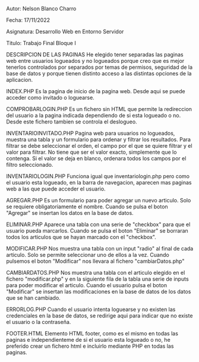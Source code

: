 Autor: Nelson Blanco Charro

Fecha: 17/11/2022

Asignatura: Desarrollo Web en Entorno Servidor

Titulo: Trabajo Final Bloque I

DESCRIPCION DE LAS PAGINAS
He elegido tener separadas las paginas web entre usuarios logueados y no logueados porque creo que es mejor tenerlos controlados por separados por temas de permisos, seguridad de la base de datos y porque tienen distinto acceso a las distintas opciones de la aplicacion.

INDEX.PHP
Es la pagina de inicio de la pagina web. Desde aqui se puede acceder como invitado o loguearse.

COMPROBARLOGIN.PHP
Es un fichero sin HTML que permite la redireccion del usuario a la pagina indicada dependiendo de si esta
logueado o no.
Desde este fichero tambien se controla el deslogueo.

INVENTARIOINVITADO.PHP
Pagina web para usuarios no logueados, muestra una tabla y un formulario para ordenar y filtrar los resultados.
Para filtrar se debe seleccionar el orden, el campo por el que se quiere filtrar y el valor para filtrar.
No tiene que ser el valor exacto, simplemente que lo contenga.
Si el valor se deja en blanco, ordenara todos los campos por el filtro seleccionado.

INVENTARIOLOGIN.PHP
Funciona igual que inventariologin.php pero como el usuario esta logueado, en la barra de navegacion,
aparecen mas paginas web a las que puede acceder el usuario.

AGREGAR.PHP
Es un formulario para poder agregar un nuevo articulo. Solo se requiere obligatoriamente el nombre.
Cuando se pulsa el boton "Agregar" se insertan los datos en la base de datos.

ELIMINAR.PHP
Aparece una tabla con una serie de "checkbox" para que el usuario pueda marcarlos.
Cuando se pulsa el boton "Eliminar" se borraran todos los articulos que se hayan marcado con el "checkbox".

MODIFICAR.PHP
Nos muestra una tabla con un input "radio" al final de cada articulo. Solo se permite seleccionar uno de ellos a la vez.
Cuando pulsemos el boton "Modificar" nos llevara al fichero "cambiarDatos.php"

CAMBIARDATOS.PHP
Nos muestra una tabla con el articulo elegido en el fichero "modificar.php" y en la siguiente fila de la tabla una serie de inputs para poder modificar el articulo.
Cuando el usuario pulsa el boton "Modificar" se insertan las modificaciones en la base de datos de los datos que se han cambiado.

ERRORLOG.PHP
Cuando el usuario intenta loguearse y no existen las credenciales en la base de datos, se redirige aqui para indicar que no existe el usuario o la contraseña.

FOOTER.HTML
Elemento HTML footer, como es el mismo en todas las paginas e independienteme de si el usuario esta logueado o no, he preferido crear un fichero html e incluirlo mediante PHP en todas las paginas.

